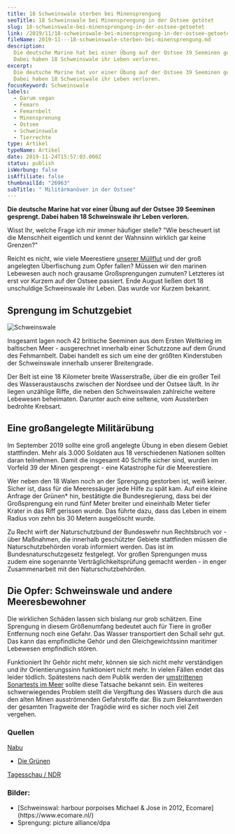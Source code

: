 ```yaml
---
title: 18 Schweinswale sterben bei Minensprengung
seoTitle: 18 Schweinswale bei Minensprengung in der Ostsee getötet
slug: 18-schweinswale-bei-minensprengung-in-der-ostsee-getoetet
link: /2019/11/18-schweinswale-bei-minensprengung-in-der-ostsee-getoetet/
fileName: 2019-11---18-schweinswale-sterben-bei-minensprengung.md
description:
  Die deutsche Marine hat bei einer Übung auf der Ostsee 39 Seeminen gesprengt.
  Dabei haben 18 Schweinswale ihr Leben verloren.
excerpt:
  Die deutsche Marine hat vor einer Übung auf der Ostsee 39 Seeminen gesprengt.
  Dabei haben 18 Schweinswale ihr Leben verloren.
focusKeyword: Schweinswale
labels:
  - Darum vegan
  - Femarn
  - Femarnbelt
  - Minensprenung
  - Ostsee
  - Schweinswale
  - Tierrechte
type: Artikel
typeName: Artikel
date: 2019-11-24T15:57:03.000Z
status: publish
isWerbung: false
isAffiliate: false
thumbnailId: "26963"
subTitle: " Militärmanöver in der Ostsee"
---
```


<strong>Die deutsche Marine hat vor einer Übung auf der Ostsee 39 Seeminen
gesprengt. Dabei haben 18 Schweinswale ihr Leben verloren.</strong>

Wisst Ihr, welche Frage ich mir immer häufiger stelle? "Wie bescheuert ist die
Menschheit eigentlich und kennt der Wahnsinn wirklich gar keine Grenzen?"

Reicht es nicht, wie viele Meerestiere
[unserer Müllflut](/2018/08/replace-plastic-app-kueste-gegen-plastik/) und der
groß angelegten Überfischung zum Opfer fallen? Müssen wir den marinen Lebewesen
auch noch grausame Großsprengungen zumuten? Letzteres ist erst vor Kurzem auf
der Ostsee passiert. Ende August ließen dort 18 unschuldige Schweinswale ihr
Leben. Das wurde vor Kurzem bekannt.

## Sprengung im Schutzgebiet

![Schweinswale](http://cardamonchai.com/wp-content/uploads/2019/11/schweinswale-ecomare-Sytske-dijksen-400x266.jpg "Schweinswale. Bild: harbour porpoises Michael & Jose in 2012, Ecomare")

Insgesamt lagen noch 42 britische Seeminen aus dem Ersten Weltkrieg im
baltischen Meer - ausgerechnet innerhalb einer Schutzzone auf dem Grund des
Fehmarnbelt. Dabei handelt es sich um eine der größten Kinderstuben der
Schweinswale innerhalb unserer Breitengrade.

Der Belt ist eine 18 Kilometer breite Wasserstraße, über die ein großer Teil des
Wasseraustauschs zwischen der Nordsee und der Ostsee läuft. In ihr liegen
unzählige Riffe, die neben den Schweinswalen zahlreiche weitere Lebewesen
beheimaten. Darunter auch eine seltene, vom Aussterben bedrohte Krebsart.

## Eine großangelegte Militärübung

Im September 2019 sollte eine groß angelegte Übung in eben diesem Gebiet
stattfinden. Mehr als 3.000 Soldaten aus 18 verschiedenen Nationen sollten daran
teilnehmen. Damit die insgesamt 40 Schiffe sicher sind, wurden im Vorfeld 39 der
Minen gesprengt - eine Katastrophe für die Meerestiere.

Wer neben den 18 Walen noch an der Sprengung gestorben ist, weiß keiner. Sicher
ist, dass für die Meeressäuger jede Hilfe zu spät kam. Auf eine kleine Anfrage
der Grünen\* hin, bestätigte die Bundesregierung, dass bei der Großsprengung ein
rund fünf Meter breiter und eineinhalb Meter tiefer Krater in das Riff gerissen
wurde. Das führte dazu, dass das Leben in einem Radius von zehn bis 30 Metern
ausgelöscht wurde.

Zu Recht wirft der Naturschutzbund der Bundeswehr nun Rechtsbruch vor - über
Maßnahmen, die innerhalb geschützter Gebiete stattfinden müssen die
Naturschutzbehörden vorab informiert werden. Das ist im Bundesnaturschutzgesetz
festgelegt. Vor großen Sprengungen muss zudem eine sogenannte
Verträglichkeitsprüfung gemacht werden - in enger Zusammenarbeit mit den
Naturschutzbehörden.

## Die Opfer: Schweinswale und andere Meeresbewohner

Die wirklichen Schäden lassen sich bislang nur grob schätzen. Eine Sprengung in
diesem Größenumfang bedeutet auch für Tiere in großer Entfernung noch eine
Gefahr. Das Wasser transportiert den Schall sehr gut. Das kann das empfindliche
Gehör und den Gleichgewichtssinn maritimer Lebewesen empfindlich stören.

Funktioniert Ihr Gehör nicht mehr, können sie sich nicht mehr verständigen und
ihr Orientierungssinn funktioniert nicht mehr. In vielen Fällen endet das leider
tödlich. Spätestens nach dem Publik werden der
[umstrittenen Sonartests im Meer](/2015/09/sonartests-eingestellt-ndrc-erfolg/)
sollte diese Tatsache bekannt sein. Ein weiteres schwerwiegendes Problem stellt
die Vergiftung des Wassers durch die aus den alten Minen ausströmenden
Gefahrstoffe dar. Bis zum Bekanntwerden der gesamten Tragweite der Tragödie wird
es sicher noch viel Zeit vergehen.

### Quellen

[Nabu](https://schleswig-holstein.nabu.de/tiere-und-pflanzen/saeugetiere/meeressaeugetiere/03366.html)

- [Die Grünen](https://www.steffi-lemke.de/uploads/2019/11/KlAnfrage-BMVg-Drs.-19_13878.pdf)

[Tagesschau / NDR](https://www.tagesschau.de/investigativ/ndr/marine-minensprengung-101.html)

### Bilder:

<ul>
    <li> [Schweinswal: harbour porpoises Michael &amp; Jose in 2012, Ecomare](https://www.ecomare.nl/) </li>
    <li>Sprengung: picture alliance/dpa</li>
</ul>
